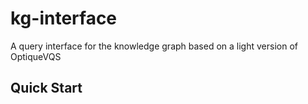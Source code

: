 # kg-interface
A query interface for the knowledge graph based on a light version of OptiqueVQS

## Quick Start
